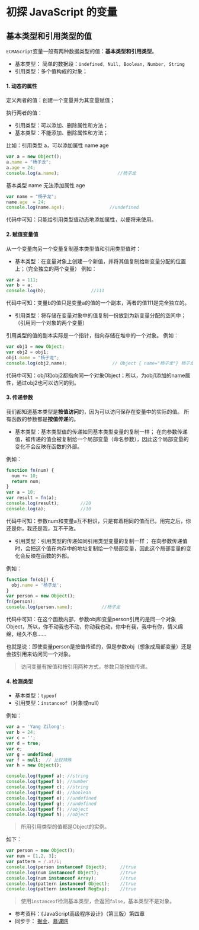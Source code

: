 # 初探 JavaScript 的变量

## 基本类型和引用类型的值

`ECMAScript`变量一般有两种数据类型的值：**基本类型和引用类型**。
* 基本类型： 简单的数据段：`Undefined, Null, Boolean, Number, String`
* 引用类型：多个值构成的对象；

#### 1. 动态的属性

定义两者的值：创建一个变量并为其变量赋值；

执行两者的值：
* 引用类型：可以添加、删除属性和方法；
* 基本类型：不能添加、删除属性和方法；

比如：引用类型 a，可以添加属性 name age
```javascript
var a = new Object();
a.name = "杨子龙";
a.age = 24;
console.log(a.name);                      //杨子龙
```
基本类型 name 无法添加属性 age 
```javascript
var name = "杨子龙";
name.age  = 24;
console.log(name.age);                 //undefined
```
代码中可知：只能给引用类型值动态地添加属性，以便将来使用。

#### 2. 赋值变量值

从一个变量向另一个变量复制基本类型值和引用类型值时：

* 基本类型：在变量对象上创建一个新值，并将其值复制给新变量分配的位置上；（完全独立的两个变量）
例如：

```JavaScript
var a = 111;
var b = a;
console.log(b);                 //111
```
代码中可知：变量b的值只是变量a的值的一个副本，两者的值111是完全独立的。

* 引用类型：将存储在变量对象中的值复制一份放到为新变量分配的空间中；（引用同一个对象的两个变量）

引用类型的值的副本实际是一个指针，指向存储在堆中的一个对象。
例如：
```JavaScript
var obj1 = new Object;
var obj2 = obj1;
obj1.name = "杨子龙";
console.log(obj2,name);                 // Object { name="杨子龙"} 杨子龙
```
代码中可知：obj1和obj2都指向同一个对象Object；所以，为obj1添加的name属性，通过obj2也可以访问的到。

#### 3. 传递参数

我们都知道基本类型是**按值访问**的，因为可以访问保存在变量中的实际的值。
所有函数的参数都是**按值传递**的。

* 基本类型：基本类型值的传递如同基本类型变量的复制一样；
在向参数传递值，被传递的值会被复制给一个局部变量（命名参数），因此这个局部变量的变化不会反映在函数的外部。

例如：

```JavaScript
function fn(num) {
  num += 10;
  return num;
}
var a = 10;
var result = fn(a);
console.log(result);        //20
console.log(a);             //10
```
代码中可知：参数num和变量a互不相识，只是有着相同的值而已，用完之后，你还是你，我还是我，互不干政。

* 引用类型：引用类型的传递如同引用类型变量的复制一样；
在向参数传递值时，会把这个值在内存中的地址复制给一个局部变量，因此这个局部变量的变化会反映在函数的外部。

例如：
```JavaScript
function fn(obj) {
  obj.name = '杨子龙';
}
var person = new Object();
fn(person);
console.log(person.name);           //杨子龙
```
代码中可知：在这个函数内部，参数obj和变量person引用的是同一个对象Object，所以，你不动我也不动，你动我也动，你中有我，我中有你，情义绵绵，经久不息……

也就是说：即使变量person是按值传递的，但是参数obj（想象成局部变量）还是会按引用来访问同一个对象。
>  访问变量有按值和按引用两种方式，参数只能按值传递。

#### 4. 检测类型
* 基本类型：`typeof`
* 引用类型：`instanceof`（对象或null）

例如：

```JavaScript
var a = 'Yang Zilong';
var b = 24;
var c = '';
var d = true;
var e;
var g = undefined;
var f = null;  // 比较特殊
var h = new Object();

console.log(typeof a); //string
console.log(typeof b); //number 
console.log(typeof c); //string
console.log(typeof d); //boolean
console.log(typeof e); //undefined
console.log(typeof g); //undefined
console.log(typeof f); //object
console.log(typeof h); //object
```
> 所用引用类型的值都是Object的实例。

如下：
```JavaScript
var person = new Object();
var num = [1,2, 3];
var pattern = /.at/i;
console.log(person instanceof Object);     //true
console.log(num instanceof Object);        //true
console.log(num instanceof Array);         //true
console.log(pattern instanceof Object);    //true
console.log(pattern instanceof RegExp);    //true
```
> 使用`instanceof`检测基本类型，会返回`false`，基本类型不是对象。

* 参考资料：《JavaScript高级程序设计》（第三版）第四章
* 同步于： [掘金](https://juejin.im/post/5c73a28cf265da2de52d9390)、[慕课网](https://www.imooc.com/article/280082)